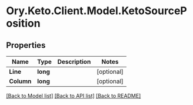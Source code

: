 # Ory.Keto.Client.Model.KetoSourcePosition

## Properties

Name | Type | Description | Notes
------------ | ------------- | ------------- | -------------
**Line** | **long** |  | [optional] 
**Column** | **long** |  | [optional] 

[[Back to Model list]](../README.md#documentation-for-models) [[Back to API list]](../README.md#documentation-for-api-endpoints) [[Back to README]](../README.md)

